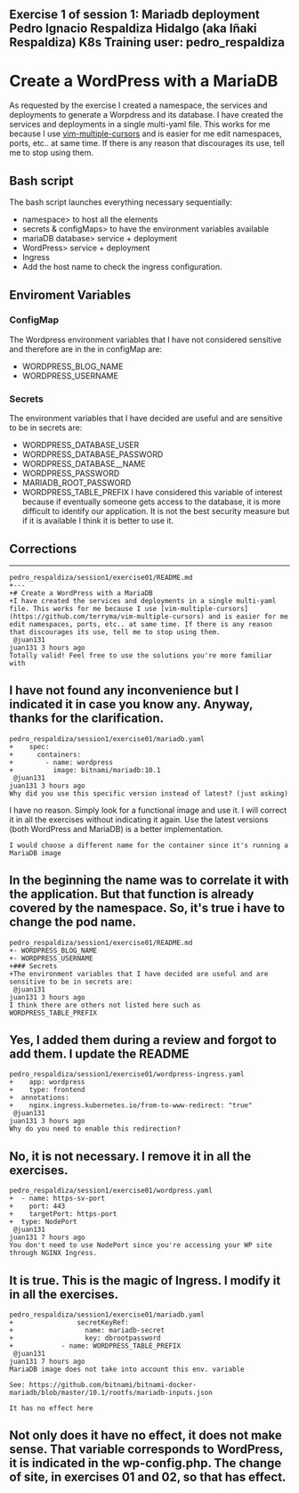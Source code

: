 Exercise 1 of session 1: Mariadb deployment
Pedro Ignacio Respaldiza Hidalgo (aka Iñaki Respaldiza)
K8s Training user: pedro_respaldiza
---
# Create a WordPress with a MariaDB
As requested by the exercise I created a namespace, the services and deployments to generate a Worpdress and its database.
I have created the services and deployments in a single multi-yaml file. This works for me because I use [vim-multiple-cursors](https://github.com/terryma/vim-multiple-cursors) and is easier for me edit namespaces, ports, etc.. at same time. If there is any reason that discourages its use, tell me to stop using them.

## Bash script
The bash script launches everything necessary sequentially:
- namespace> to host all the elements
- secrets & configMaps> to have the environment variables available
- mariaDB database> service + deployment
- WordPress> service + deployment
- Ingress
- Add the host name to check the ingress configuration.

## Enviroment Variables
### ConfigMap
The Wordpress environment variables that I have not considered sensitive and therefore are in the in configMap are:
- WORDPRESS_BLOG_NAME
- WORDPRESS_USERNAME
### Secrets
The environment variables that I have decided are useful and are sensitive to be in secrets are:
- WORDPRESS_DATABASE_USER
- WORDPRESS_DATABASE_PASSWORD
- WORDPRESS_DATABASE__NAME
- WORDPRESS_PASSWORD
- MARIADB_ROOT_PASSWORD
- WORDPRESS_TABLE_PREFIX
    I have considered this variable of interest because if eventually someone gets access to the database, it is more difficult to identify our application. It is not the best security measure but if it is available I think it is better to use it.


## Corrections
---
~~~
pedro_respaldiza/session1/exercise01/README.md
+---
+# Create a WordPress with a MariaDB
+I have created the services and deployments in a single multi-yaml file. This works for me because I use [vim-multiple-cursors](https://github.com/terryma/vim-multiple-cursors) and is easier for me edit namespaces, ports, etc.. at same time. If there is any reason that discourages its use, tell me to stop using them.
 @juan131
juan131 3 hours ago
Totally valid! Feel free to use the solutions you're more familiar with
~~~
I have not found any inconvenience but I indicated it in case you know any. Anyway, thanks for the clarification.
---
~~~
pedro_respaldiza/session1/exercise01/mariadb.yaml
+    spec:
+      containers:
+        - name: wordpress
+          image: bitnami/mariadb:10.1
 @juan131
juan131 3 hours ago
Why did you use this specific version instead of latest? (just asking)
~~~
I have no reason. Simply look for a functional image and use it. I will correct it in all the exercises without indicating it again. Use the latest versions (both WordPress and MariaDB) is a better implementation.
~~~
I would choose a different name for the container since it's running a MariaDB image
~~~
In the beginning the name was to correlate it with the application. But that function is already covered by the namespace. So, it's true i have to change the pod name.
---
~~~
pedro_respaldiza/session1/exercise01/README.md
+- WORDPRESS_BLOG_NAME
+- WORDPRESS_USERNAME
+### Secrets
+The environment variables that I have decided are useful and are sensitive to be in secrets are:
 @juan131
juan131 3 hours ago
I think there are others not listed here such as WORDPRESS_TABLE_PREFIX
~~~
Yes, I added them during a review and forgot to add them. I update the README
---
~~~
pedro_respaldiza/session1/exercise01/wordpress-ingress.yaml
+    app: wordpress
+    type: frontend
+  annotations:
+    nginx.ingress.kubernetes.io/from-to-www-redirect: "true"
 @juan131
juan131 3 hours ago
Why do you need to enable this redirection?
~~~
No, it is not necessary. I remove it in all the exercises.
---
~~~
pedro_respaldiza/session1/exercise01/wordpress.yaml
+  - name: https-sv-port
+    port: 443
+    targetPort: https-port
+  type: NodePort
 @juan131
juan131 7 hours ago
You don't need to use NodePort since you're accessing your WP site through NGINX Ingress.
~~~
It is true. This is the magic of Ingress. I modify it in all the exercises.
---
~~~
pedro_respaldiza/session1/exercise01/mariadb.yaml
+                secretKeyRef:
+                  name: mariadb-secret
+                  key: dbrootpassword
+            - name: WORDPRESS_TABLE_PREFIX
 @juan131
juan131 7 hours ago
MariaDB image does not take into account this env. variable

See: https://github.com/bitnami/bitnami-docker-mariadb/blob/master/10.1/rootfs/mariadb-inputs.json

It has no effect here
~~~
Not only does it have no effect, it does not make sense. That variable corresponds to WordPress, it is indicated in the wp-config.php. The change of site, in exercises 01 and 02, so that has effect.
---
